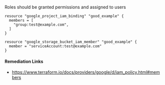 
Roles should be granted permissions and assigned to users

```hcl
resource "google_project_iam_binding" "good_example" {
  members = [
    "group:test@example.com",
  ]
}

resource "google_storage_bucket_iam_member" "good_example" {
  member = "serviceAccount:test@example.com"
}
```

#### Remediation Links
 - https://www.terraform.io/docs/providers/google/d/iam_policy.html#members

